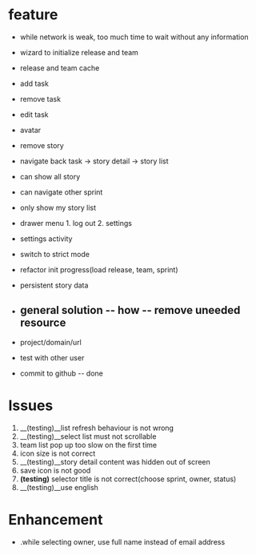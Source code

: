 feature
================
*  while network is weak, too much time to wait without any information
*  wizard to initialize release and team
* release and team cache
* add task
* remove task
* edit task
* avatar
* remove story
* navigate back task -> story detail -> story list
* can show all story
* can navigate other sprint
* only show my story list
* drawer menu
            1. log out
            2. settings

* settings activity
* switch to strict mode
* refactor init progress(load release, team, sprint)
* persistent story data
* general solution
    -- how
    -- remove uneeded resource
    --

* project/domain/url
* test with other user

* commit to github -- done


Issues
=================
1. __(testing)__list refresh behaviour is not wrong
2. __(testing)__select list must not scrollable
3. team list pop up too slow on the first time
4. icon size is not correct
6. __(testing)__story detail content was hidden out of screen 
7. save icon is not good
8. __(testing)__ selector title is not correct(choose sprint, owner, status) 
9. __(testing)__use english 

Enhancement
============
* .while selecting owner, use full name instead of email address



